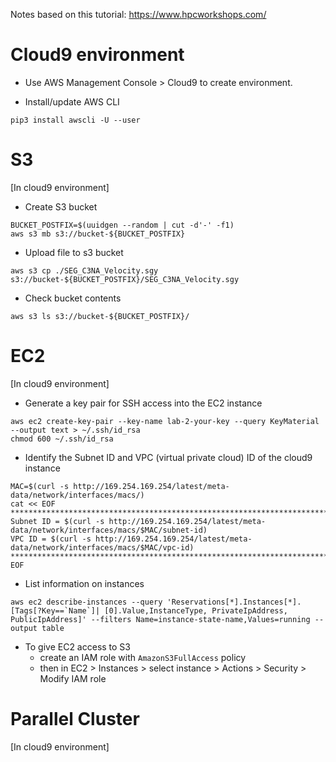 
Notes based on this tutorial: https://www.hpcworkshops.com/

# Cloud9 environment

- Use AWS Management Console > Cloud9 to create environment.

- Install/update AWS CLI
```
pip3 install awscli -U --user
```

# S3
[In cloud9 environment]

- Create S3 bucket
```
BUCKET_POSTFIX=$(uuidgen --random | cut -d'-' -f1)
aws s3 mb s3://bucket-${BUCKET_POSTFIX}
```

- Upload file to s3 bucket
```
aws s3 cp ./SEG_C3NA_Velocity.sgy s3://bucket-${BUCKET_POSTFIX}/SEG_C3NA_Velocity.sgy
```

- Check bucket contents
```
aws s3 ls s3://bucket-${BUCKET_POSTFIX}/
```

# EC2
[In cloud9 environment]

- Generate a key pair for SSH access into the EC2 instance
```
aws ec2 create-key-pair --key-name lab-2-your-key --query KeyMaterial --output text > ~/.ssh/id_rsa
chmod 600 ~/.ssh/id_rsa
```

- Identify the Subnet ID and VPC (virtual private cloud) ID of the cloud9 instance
```
MAC=$(curl -s http://169.254.169.254/latest/meta-data/network/interfaces/macs/)
cat << EOF
***********************************************************************************
Subnet ID = $(curl -s http://169.254.169.254/latest/meta-data/network/interfaces/macs/$MAC/subnet-id)
VPC ID = $(curl -s http://169.254.169.254/latest/meta-data/network/interfaces/macs/$MAC/vpc-id)
************************************************************************************
EOF
```

- List information on instances
```
aws ec2 describe-instances --query 'Reservations[*].Instances[*].[Tags[?Key==`Name`]| [0].Value,InstanceType, PrivateIpAddress, PublicIpAddress]' --filters Name=instance-state-name,Values=running --output table
```

- To give EC2 access to S3
  - create an IAM role with `AmazonS3FullAccess` policy
  - then in EC2 > Instances > select instance > Actions > Security > Modify IAM role

# Parallel Cluster
[In cloud9 environment]
